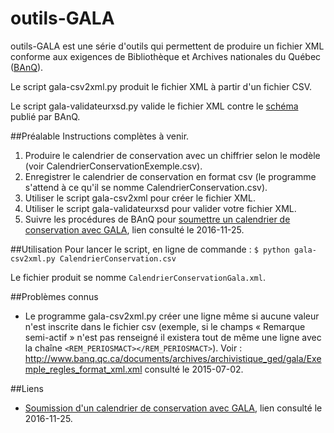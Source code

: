 # outils-GALA

outils-GALA est une série d'outils qui permettent de produire un fichier XML conforme aux exigences de Bibliothèque et Archives nationales du Québec ([BAnQ](thhp://www.banq.qc.ca)).

Le script gala-csv2xml.py produit le fichier XML à partir d'un fichier CSV.

Le script gala-validateurxsd.py valide le fichier XML contre le [schéma](http://www.banq.qc.ca/documents/archives/archivistique_ged/gala/Regle_format_XSD.xsd) publié par BAnQ.

##Préalable
Instructions complètes à venir.

1. Produire le calendrier de conservation avec un chiffrier selon le modèle (voir CalendrierConservationExemple.csv).
2. Enregistrer le calendrier de conservation en format csv (le programme s'attend à ce qu'il se nomme CalendrierConservation.csv).
3. Utiliser le script gala-csv2xml pour créer le fichier XML.
4. Utiliser le script gala-validateurxsd pour valider votre fichier XML.
5. Suivre les procédures de BAnQ pour [soumettre un calendrier de conservation avec GALA](http://www.banq.qc.ca/archives/archivistique_gestion/services_partenaires/organismes_publics/soumission.html), lien  consulté le 2016-11-25.

##Utilisation
Pour lancer le script, en ligne de commande : `$ python gala-csv2xml.py CalendrierConservation.csv`

Le fichier produit se nomme `CalendrierConservationGala.xml`.

##Problèmes connus
- Le programme gala-csv2xml.py créer une ligne même si aucune valeur n'est inscrite dans le fichier csv (exemple, si le champs « Remarque semi-actif » n'est pas renseigné il existera tout de même une ligne avec la chaîne `<REM_PERIOSMACT></REM_PERIOSMACT>`). Voir : http://www.banq.qc.ca/documents/archives/archivistique_ged/gala/Exemple_regles_format_xml.xml consulté le 2015-07-02.

##Liens
- [Soumission d'un calendrier de conservation avec GALA](http://www.banq.qc.ca/archives/archivistique_gestion/services_partenaires/organismes_publics/soumission.html), lien consulté le 2016-11-25.
